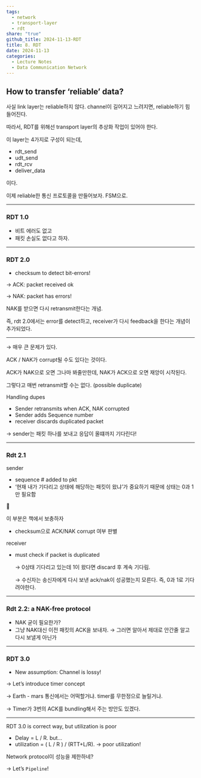 ```yaml
---  
tags:  
  - network  
  - transport-layer  
  - rdt  
share: "true"  
github_title: 2024-11-13-RDT  
title: 8. RDT  
date: 2024-11-13  
categories:  
  - Lecture Notes  
  - Data Communication Network  
---  
```

## How to transfer ‘reliable’ data?  
  
사실 link layer는 reliable하지 않다. channel이 길어지고 느려지면, reliable하기 힘들어진다.  
  
따라서, RDT를 위해선 transport layer의 추상화 작업이 있어야 한다.  
  
이 layer는 4가지로 구성이 되는데,  
  
- rdt_send  
- udt_send  
- rdt_rcv  
- deliver_data  
  
이다.  
  
이제 reliable한 통신 프로토콜을 만들어보자. FSM으로.  
  
---  
  
### RDT 1.0  
  
- 비트 에러도 없고  
- 패킷 손실도 없다고 하자.  
  
---  
  
### RDT 2.0  
  
- checksum to detect bit-errors!  
  
→ ACK: packet received ok  
  
→ NAK: packet has errors!  
  
NAK를 받으면 다시 retransmit한다는 개념.  
  
즉, rdt 2.0에서는 error를 detect하고, receiver가 다시 feedback을 한다는 개념이 추가되었다.  
  
---  
  
→ 매우 큰 문제가 있다.  
  
ACK / NAK가 corrupt될 수도 있다는 것이다.  
  
ACK가 NAK으로 오면 그나마 봐줄만한데, NAK가 ACK으로 오면 재앙이 시작된다.  
  
그렇다고 매번 retransmit할 수는 없다. (possible duplicate)  
  
Handling dupes  
  
- Sender retransmits when ACK, NAK corrupted  
- Sender adds Sequence number  
- receiver discards duplicated packet  
  
→ sender는 패킷 하나를 보내고 응답이 올떄까지 기다린다!  
  
---  
  
### Rdt 2.1  
  
sender  
  
- sequence # added to pkt  
- ‘현재 내가 기다리고 상태에 해당하는 패킷이 왔냐’가 중요하기 때문에 상태는 0과 1만 필요함  
  
<aside> 📖  
  
이 부분은 책에서 보충하자  
  
</aside>  
  
- checksum으로 ACK/NAK corrupt 여부 판별  
  
receiver  
  
- must check if packet is duplicated  
      
    → 0상태 기다리고 있는데 1이 왔다면 discard 후 계속 기다림.  
      
    → 수신자는 송신자에게 다시 보낸 ack/nak이 성공했는지 모른다. 즉, 0과 1로 기다려야한다.  
      
  
---  
  
### Rdt 2.2: a NAK-free protocol  
  
- NAK 굳이 필요한가?  
- 그냥 NAK대신 이전 패킷의 ACK을 보내자. → 그러면 알아서 제대로 안간줄 알고 다시 보낼게 아닌가  
  
---  
  
### RDT 3.0  
  
- New assumption: Channel is lossy!  
  
→ Let’s introduce timer concept  
  
→ Earth - mars 통신에서는 어떡할거냐. timer를 무한정으로 늘릴거냐.  
  
→ Timer가 3번의 ACK를 bundling해서 주는 방안도 있겠다.  
  
---  
  
RDT 3.0 is correct way, but utilization is poor  
  
- Delay = L / R. but…  
- utilization = ( L / R ) / (RTT+L/R). → poor utilization!  
  
Network protocol이 성능을 제한하네?  
  
→ Let’s `Pipeline`!  
  
  
  
